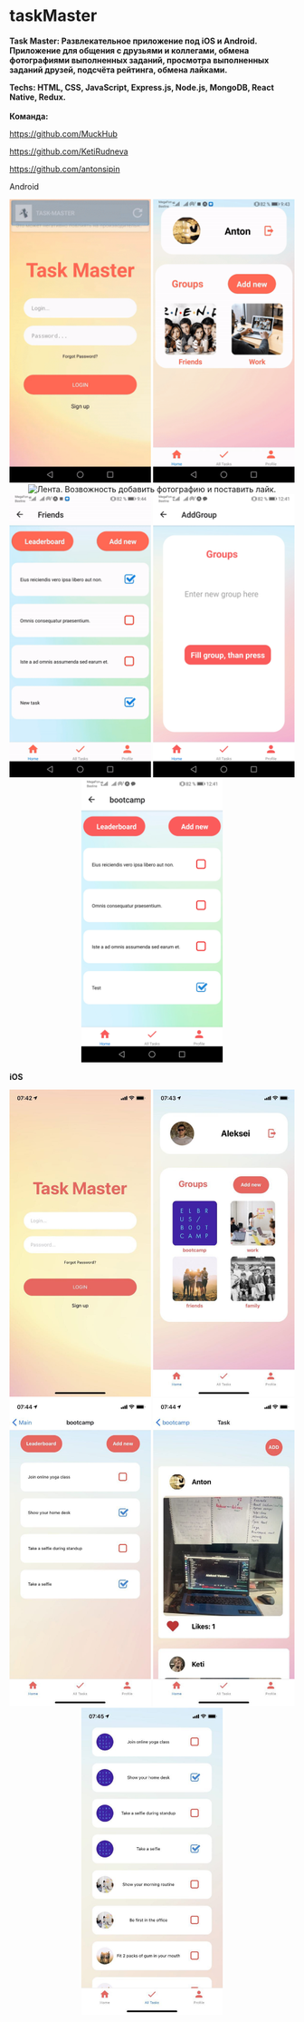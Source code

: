 # taskMaster

<b> Task Master: Развлекательное приложение под iOS и Android. Приложение для общения с друзьями и коллегами, обмена фотографиями выполненных заданий, просмотра выполненных заданий друзей, подсчёта рейтинга, обмена лайками.
  </b> <br />
  
 <b>
Techs: HTML, CSS, JavaScript, Express.js, Node.js, MongoDB, React Native, Redux.
 </b> <br /> <br />
 
 <b>
Команда:
</b> <br />

https://github.com/MuckHub

https://github.com/KetiRudneva

https://github.com/antonsipin

Android
  </b>
  <p align="center">
  <img src="assets/Android_gif_0.gif" width="250" title="Экран регистрации">
  <img src="assets/Android_gif_1.gif" width="250" title="Экран добавления задачи">
  <img src="assets/Android_gif_2.gif" width="250" title="Лента. Возвожность добавить фотографию и поставить лайк.">
  <img src="assets/Android_gif_3.gif" width="250" title="Рейтинг на экране Liderboard">
  <img src="assets/Android_2.jpg" width="250" title="Экран добавления группы">
  <img src="assets/Android_3.jpg" width="250" alt="Лента. Возвожность добавить фотографию и поставить лайк.">
  </p>

<b>
iOS
</b>

<p align="center">
  <img src="assets/1" width="250" title="Экран регистрации">
  <img src="assets/2" width="250" alt="Аккаунт пользователя">
  <img src="assets/3" width="250" title="Экран добавления задачи">
  <img src="assets/4" width="250" alt="Лента. Возвожность добавить фотографию и поставить лайк.">
  <img src="assets/5" width="250" alt="Список всех задач">
</p>

<b>

